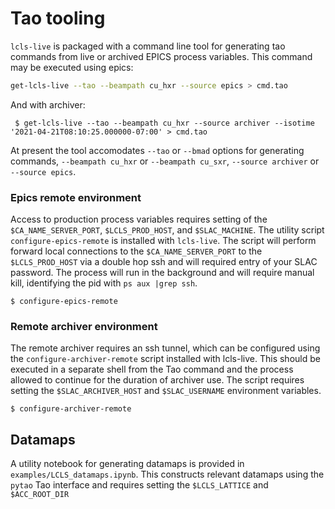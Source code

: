 # Tao tooling

`lcls-live` is packaged with a command line tool for generating tao commands from live or archived EPICS process variables. This command may be executed using epics:  

```bash
get-lcls-live --tao --beampath cu_hxr --source epics > cmd.tao
```

And with archiver:

``` $ get-lcls-live --tao --beampath cu_hxr --source archiver --isotime '2021-04-21T08:10:25.000000-07:00' > cmd.tao```


At present the tool accomodates `--tao` or `--bmad` options for generating commands, `--beampath cu_hxr` or `--beampath cu_sxr`, `--source archiver` or `--source epics`.


### Epics remote environment

Access to production process variables requires setting of the `$CA_NAME_SERVER_PORT`, `$LCLS_PROD_HOST`, and `$SLAC_MACHINE`. The utility script `configure-epics-remote` is installed with `lcls-live`. The script will perform forward local connections to the `$CA_NAME_SERVER_PORT` to the `$LCLS_PROD_HOST` via a double hop ssh and will required entry of your SLAC password. The process will run in the background and will require manual kill, identifying the pid with `ps aux |grep ssh`.

```$ configure-epics-remote```

### Remote archiver environment

The remote archiver requires an ssh tunnel, which can be configured using the `configure-archiver-remote` script installed with lcls-live. This should be executed in a separate shell from the Tao command and the process allowed to continue for the duration of archiver use. The script requires setting the `$SLAC_ARCHIVER_HOST` and `$SLAC_USERNAME` environment variables. 

```$ configure-archiver-remote```


## Datamaps 

A utility notebook for generating datamaps is provided in `examples/LCLS_datamaps.ipynb`. This constructs relevant datamaps using the `pytao` Tao interface and requires setting the `$LCLS_LATTICE` and `$ACC_ROOT_DIR` 